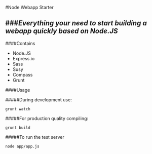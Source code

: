 #Node Webapp Starter

###*Everything your need to start building a webapp quickly based on Node.JS*
---

####Contains
- Node.JS
- Express.io
- Sass
- Susy
- Compass
- Grunt

####Usage

#####During development use:
```
grunt watch
```
#####For production quality compiling:
```
grunt build
```
#####To run the test server
```
node app/app.js
```	

